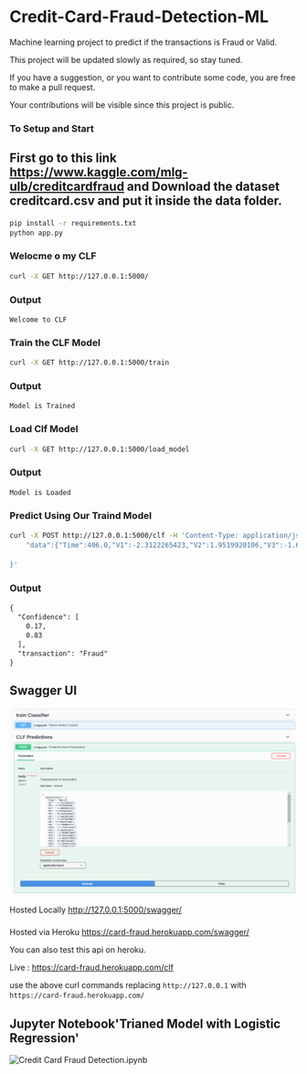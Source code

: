 # Credit-Card-Fraud-Detection-ML
Machine learning project to predict if the transactions is Fraud or Valid.

This project will be updated slowly as required, so stay tuned.

If you have a suggestion, or you want to contribute some code, you are free to make a pull request.

Your contributions will be visible since this project is public.

### To Setup and Start

## First go to this link https://www.kaggle.com/mlg-ulb/creditcardfraud and Download the dataset creditcard.csv and put it inside the data folder.

```bash
pip install -r requirements.txt 
python app.py
```

### Welocme o my CLF
```bash
curl -X GET http://127.0.0.1:5000/
```
### Output
```
Welcome to CLF
```

### Train the CLF Model
```bash
curl -X GET http://127.0.0.1:5000/train
```
### Output
```
Model is Trained
```


### Load Clf Model
```bash
curl -X GET http://127.0.0.1:5000/load_model
```
### Output
```
Model is Loaded
```


### Predict Using Our Traind Model
```bash
curl -X POST http://127.0.0.1:5000/clf -H 'Content-Type: application/json' -d '{	
	"data":{"Time":406.0,"V1":-2.3122265423,"V2":1.9519920106,"V3":-1.6098507323,"V4":3.9979055875,"V5":-0.5221878647,"V6":-1.4265453192,"V7":-2.5373873062,"V8":1.3916572483,"V9":-2.7700892772,"V10":-2.7722721447,"V11":3.2020332071,"V12":-2.8999073885,"V13":-0.5952218813,"V14":-4.2892537824,"V15":0.3897241203,"V16":-1.1407471798,"V17":-2.8300556745,"V18":-0.0168224682,"V19":0.416955705,"V20":0.1269105591,"V21":0.5172323709,"V22":-0.0350493686,"V23":-0.4652110762,"V24":0.3201981985,"V25":0.0445191675,"V26":0.1778397983,"V27":0.2611450026,"V28":-0.1432758747,"Amount":0.0}
	
}'
```
### Output
```
{
  "Confidence": [
    0.17,
    0.83
  ],
  "transaction": "Fraud"
}
```


## Swagger UI
![swag1.png](swag1.png)

Hosted Locally
http://127.0.0.1:5000/swagger/

###
Hosted via Heroku
https://card-fraud.herokuapp.com/swagger/
 
You can also test this api on heroku.

Live : https://card-fraud.herokuapp.com/clf

use the above curl commands replacing `http://127.0.0.1` with `https://card-fraud.herokuapp.com/`



## Jupyter Notebook'Trianed Model with Logistic Regression'
![Credit Card Fraud Detection.ipynb](Jnotebook.png)
